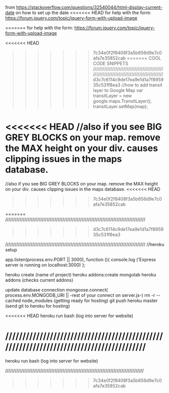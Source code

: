 from https://stackoverflow.com/questions/32540044/html-display-current-date on how to set up the date
<<<<<<< HEAD
for help with the form: https://forum.jquery.com/topic/jquery-form-with-upload-image

 
=======
for help with the form: https://forum.jquery.com/topic/jquery-form-with-upload-image  

<<<<<<< HEAD
>>>>>>> 7c34e0f2f8408f3a5b656d9e7c0afa7e35852cab
=======
COOL CODE SNIPPETS
////////////////////////////////////////////////////////////////////////////////////////
>>>>>>> d3c7c6114c9de17ea9e1d1a7f895935c531f8ea3
//how to add transit layer to Google Map
var transitLayer = new google.maps.TransitLayer();
        transitLayer.setMap(map);

<<<<<<< HEAD
//also if you see BIG GREY BLOCKS on your map. remove the MAX height on your div. causes clipping issues in the maps database.
=======
//also if you see BIG GREY BLOCKS on your map. remove the MAX height on your div. causes clipping issues in the maps database. 
<<<<<<< HEAD
>>>>>>> 7c34e0f2f8408f3a5b656d9e7c0afa7e35852cab

=======
////////////////////////////////////////////////////////////////////////////////////////
>>>>>>> d3c7c6114c9de17ea9e1d1a7f895935c531f8ea3

////////////////////////////////////////////////////////////////////////////////////////
//heroku setup

app.listen(process.env.PORT || 3000), function (){
    console.log ('Express server is running on localhost:3000)
};

heroku create (name of project)
heroku addons:create mongolab
heroku addons (checks current addons)

update database connection
mongoose.connect( process.env.MONGODB_URI || -rest of your connect on server.js-)
rm -r --cached node_modules (getting ready for hosting)
git push heroku master (send git to heroku for hosting)

<<<<<<< HEAD
heroku run bash (log into server for website)

///////////////////////////////////////////////////////////////////////////////////////
=======
heroku run bash (log into server for website) 

///////////////////////////////////////////////////////////////////////////////////////
>>>>>>> 7c34e0f2f8408f3a5b656d9e7c0afa7e35852cab
